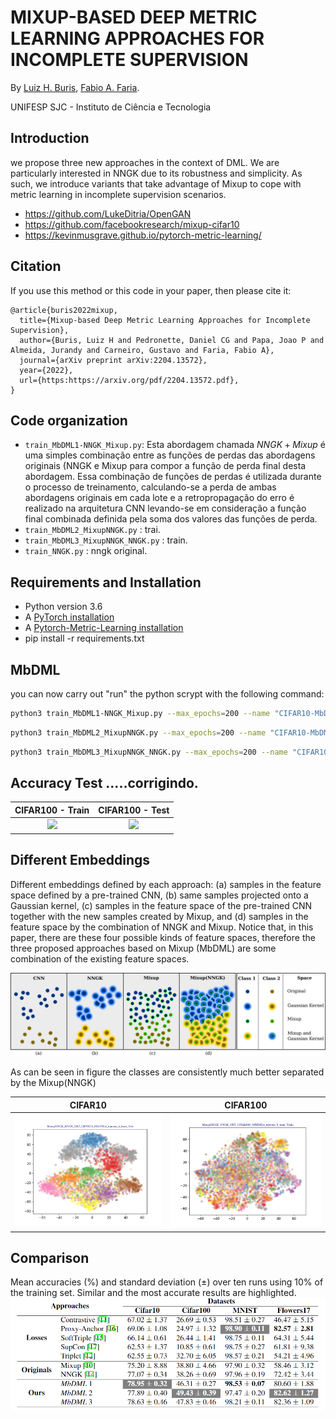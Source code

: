 # MIXUP-BASED DEEP METRIC LEARNING APPROACHES FOR INCOMPLETE SUPERVISION

By [Luiz H. Buris](http://), [Fabio A. Faria](https://).

UNIFESP SJC -  Instituto de Ciência e Tecnologia

## Introduction
we propose three new approaches in the context of DML. We are particularly interested in NNGK due to its robustness and simplicity. As such, we introduce variants that take advantage of Mixup to cope with metric learning in incomplete supervision scenarios.

- https://github.com/LukeDitria/OpenGAN
- https://github.com/facebookresearch/mixup-cifar10
- https://kevinmusgrave.github.io/pytorch-metric-learning/

## Citation

If you use this method or this code in your paper, then please cite it:

```
@article{buris2022mixup,
  title={Mixup-based Deep Metric Learning Approaches for Incomplete Supervision},
  author={Buris, Luiz H and Pedronette, Daniel CG and Papa, Joao P and Almeida, Jurandy and Carneiro, Gustavo and Faria, Fabio A},
  journal={arXiv preprint arXiv:2204.13572},
  year={2022},
  url={https:https://arxiv.org/pdf/2204.13572.pdf},
}
```

## Code organization

- `train_MbDML1-NNGK_Mixup.py`: Esta abordagem chamada $NNGK+Mixup$ é uma simples combinação entre as funções de perdas das abordagens originais (NNGK e Mixup para compor a função de perda final desta abordagem. Essa  combinação de funções de perdas é utilizada durante o processo de treinamento, calculando-se a perda de ambas abordagens originais em cada lote e a retropropagação do erro é realizado na arquitetura CNN levando-se em consideração a função final combinada definida pela soma dos valores das funções de perda. 
- `train_MbDML2_MixupNNGK.py` : trai.
- `train_MbDML3_MixupNNGK_NNGK.py` : train.
- `train_NNGK.py` : nngk original.


## Requirements and Installation
- Python version 3.6
- A [PyTorch installation](http://pytorch.org/)
- A [Pytorch-Metric-Learning installation](https://kevinmusgrave.github.io/pytorch-metric-learning/#installation)
- pip install -r requirements.txt


## MbDML
you can now carry out "run" the python scrypt with the following command:

```sh
python3 train_MbDML1-NNGK_Mixup.py --max_epochs=200 --name "CIFAR10-MbDML1-NNGK_Mixup" --scale_mixup 2 --alpha 1 --beta 1 --data_dir datasets/CIFAR100K10/train --test datasets/CIFAR100K10/Test --save_dir results/neighbour=200 --num_classes 100 --tsne_graph False --im_ext png --gpu_id 0 --input_size 32

```

```sh
python3 train_MbDML2_MixupNNGK.py --max_epochs=200 --name "CIFAR10-MbDML2_MixupNNGK" --scale_mixup 2 --alpha 1 --alpha 0 --data_dir datasets/CIFAR100K10/train --test datasets/CIFAR100K10/Test --save_dir results/neighbour=200 --num_classes 100 --tsne_graph False --im_ext png --gpu_id 0 --input_size 32

```

```sh
python3 train_MbDML3_MixupNNGK_NNGK.py --max_epochs=200 --name "CIFAR10-MbDML3_MixupNNGK_NNGK" --scale_mixup 2 --alpha 1 --beta 1 --data_dir datasets/CIFAR100K10/train --test datasets/CIFAR100K10/Test --save_dir results/neighbour=200 --num_classes 100 --tsne_graph False --im_ext png --gpu_id 0 --input_size 32

```

## Accuracy Test .....corrigindo.

CIFAR100 - Train    |  CIFAR100 - Test
:-------------------------:|:-------------------------:
![](https://github.com/henriqueburis/Weekly-Learning_DML-Mixup_GAN/blob/main/figure/CIFAR100%20-%20XL10%25%20ACC%20-%20accuracy.png) |  ![](https://github.com/henriqueburis/Weekly-Learning_DML-Mixup_GAN/blob/main/figure/CIFAR100%20-%20XL10%25%20ACC%20-%20test.png) 

## Different Embeddings
Different embeddings defined by each approach: (a) samples in the feature space defined by a pre-trained CNN, (b)
same samples projected onto a Gaussian kernel, (c) samples in the feature space of the pre-trained CNN together with the new
samples created by Mixup, and (d) samples in the feature space by the combination of NNGK and Mixup. Notice that, in this
paper, there are these four possible kinds of feature spaces, therefore the three proposed approaches based on Mixup (MbDML)
are some combination of the existing feature spaces.

![N|Solid](https://github.com/henriqueburis/ICIP2022/blob/main/fig/spaces_b.png?raw=true )

As can be seen in figure the classes are consistently much better separated by the Mixup(NNGK) 

CIFAR10   |   CIFAR100
:-------------------------:|:-------------------------:
![](https://github.com/henriqueburis/ICIP2022/blob/main/fig/cifar10_tsne.gif) |  ![](https://github.com/henriqueburis/ICIP2022/blob/main/fig/cifar100_tsne.gif) 

## Comparison
Mean accuracies (%) and standard deviation (±) over ten runs using 10% of the training set. Similar and the most accurate results are highlighted.
![N|Solid](https://github.com/henriqueburis/ICIP2022/blob/main/fig/Mean%20accuracies.PNG?raw=true)
